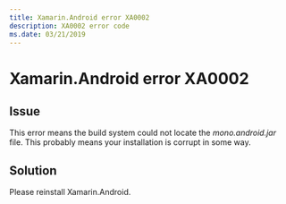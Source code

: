 ```yaml
---
title: Xamarin.Android error XA0002
description: XA0002 error code
ms.date: 03/21/2019
---
```

# Xamarin.Android error XA0002

## Issue

This error means the build system could not locate the
*mono.android.jar* file. This probably means your installation
is corrupt in some way.

## Solution

Please reinstall Xamarin.Android.